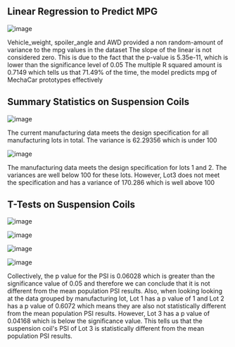 ## Linear Regression to Predict MPG
![image](https://user-images.githubusercontent.com/76402559/114760781-b32b9880-9d2d-11eb-8fa2-6d75152fd6c3.png)

Vehicle_weight, spoiler_angle and AWD provided a non random-amount of variance to the mpg values in the dataset
The slope of the linear is not considered zero. This is due to the fact that the p-value is 5.35e-11, which is lower than the significance level of 0.05
The multiple R squared amount is 0.7149 which tells us that 71.49% of the time, the model predicts mpg of MechaCar prototypes effectively

## Summary Statistics on Suspension Coils
![image](https://user-images.githubusercontent.com/76402559/114767976-4ff23400-9d36-11eb-9a15-aea78465bd14.png)

The current manufacturing data meets the design specification for all manufacturing lots in total. The variance is 62.29356 which is under 100

![image](https://user-images.githubusercontent.com/76402559/114768384-c727c800-9d36-11eb-941d-c7155e0b1ba6.png)

The manufacturing data meets the design specification for lots 1 and 2. The variances are well below 100 for these lots. However, Lot3 does not meet the specification and has a variance of 170.286 which is well above 100

## T-Tests on Suspension Coils
![image](https://user-images.githubusercontent.com/76402559/114770298-4b7b4a80-9d39-11eb-9a95-bf9e369f5a0f.png)

![image](https://user-images.githubusercontent.com/76402559/114770377-60f07480-9d39-11eb-86f4-c13fe9192698.png)

![image](https://user-images.githubusercontent.com/76402559/114770449-75cd0800-9d39-11eb-9dc0-48e91dd3f228.png)

![image](https://user-images.githubusercontent.com/76402559/114770512-87aeab00-9d39-11eb-9e71-04770eb76d09.png)

Collectively, the p value for the PSI is 0.06028 which is greater than the significance value of 0.05 and therefore we can conclude that it is not different from the mean population PSI results. Also, when looking looking at the data grouped by manufacturing lot, Lot 1 has a p value of 1 and Lot 2 has a p value of 0.6072 which means they are also not statistically different from the mean population PSI results. However, Lot 3 has a p value of 0.04168 which is below the significance value. This tells us that the suspension coil's PSI of Lot 3 is statistically different from the mean population PSI results.
